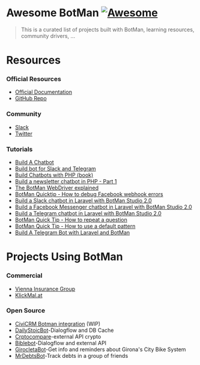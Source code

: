 # Awesome BotMan [![Awesome](https://cdn.rawgit.com/sindresorhus/awesome/d7305f38d29fed78fa85652e3a63e154dd8e8829/media/badge.svg)](https://github.com/sindresorhus/awesome)

> This is a curated list of projects built with BotMan, learning resources, community drivers, ...


# Resources

### Official Resources

- [Official Documentation](https://botman.io/2.0/)
- [GitHub Repo](https://github.com/botman/botman)

### Community
- [Slack](https://slack.botman.io)
- [Twitter](https://twitter.com/botman_io)

### Tutorials
- [Build A Chatbot](https://buildachatbot.io)
- [Build bot for Slack and Telegram](https://blog.pusher.com/building-bot-using-botman-slack-telegram/)
- [Build Chatbots with PHP (book)](https://christoph-rumpel.com/build-chatbots-with-php)
- [Build a newsletter chatbot in PHP - Part 1](https://christoph-rumpel.com/2018/02/build-a-newsletter-chatbot-in-php-part-1)
- [The BotMan WebDriver explained](https://christoph-rumpel.com/2018/02/the-botman-webdriver-explained)
- [BotMan Quicktip - How to debug Facebook webhook errors](https://christoph-rumpel.com/2017/09/botman-quick-tip-how-to-debug-facebook-webhook-errors)
- [Build a Slack chatbot in Laravel with BotMan Studio 2.0](https://christoph-rumpel.com/2017/09/build-a-slack-chattbot-with-laravel-and-botman-studio)
- [Build a Facebook Messenger chatbot in Laravel with BotMan Studio 2.0](https://christoph-rumpel.com/2017/09/build-a-facebook-chatbot-with-laravel-and-botman-studio)
- [Build a Telegram chatbot in Laravel with BotMan Studio 2.0](https://christoph-rumpel.com/2017/09/build-a-telegram-chattbot-with-laravel-and-botman-studio)
- [BotMan Quick Tip - How to repeat a question](https://christoph-rumpel.com/2017/02/botman-quick-tip-how-to-repeat-a-question)
- [BotMan Quick Tip - How to use a default pattern](https://christoph-rumpel.com/2017/01/botman-quick-tip-how-to-use-a-default-pattern)
- [Build A Telegram Bot with Laravel and BotMan](https://scotch.io/tutorials/build-a-telegram-bot-with-laravel-and-botman)


# Projects Using BotMan

### Commercial
- [Vienna Insurance Group](https://www.wienerstaedtische.at)
- [KlickMal.at](https://www.klickmal.at)

### Open Source
- [CiviCRM Botman integration](https://github.com/3sd/civicrm-chatbot) (WIP)
- [DailyStoicBot](https://github.com/Giorat/DailyStoicBot)-Dialogflow and DB Cache
- [Crptocompare](https://github.com/ammezie/cryptobot)-external API crypto
- [Biblebot](https://github.com/HackNL/biblebot)-Dialogflow and external API
- [GirocletaBot](https://github.com/Lloople/bot-girocleta)-Get info and reminders about Girona's City Bike System
- [MrDebtsBot](https://github.com/Lloople/bot-mr-debts)-Track debts in a group of friends
